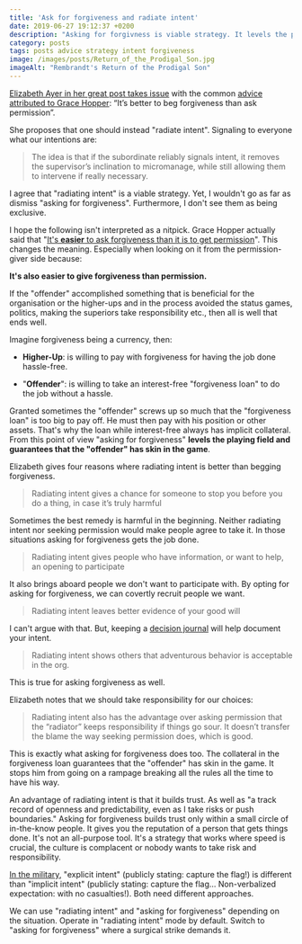 ```yaml
---
title: 'Ask for forgiveness and radiate intent'
date: 2019-06-27 19:12:37 +0200
description: "Asking for forgivness is viable strategy. It levels the playing field and guarantees that the 'offender' has skin in the game."
category: posts
tags: posts advice strategy intent forgiveness
image: /images/posts/Return_of_the_Prodigal_Son.jpg
imageAlt: "Rembrandt's Return of the Prodigal Son"
---
```


[Elizabeth Ayer in her great post takes issue](https://medium.com/@ElizAyer/dont-ask-forgiveness-radiate-intent-d36fd22393a3) with the common [advice attributed to Grace Hopper](https://quoteinvestigator.com/2018/06/19/forgive/): “It’s better to beg forgiveness than ask permission”.

She proposes that one should instead "radiate intent". Signaling to everyone what our intentions are:

> The idea is that if the subordinate reliably signals intent, it removes the supervisor’s inclination to micromanage, while still allowing them to intervene if really necessary.

I agree that "radiating intent" is a viable strategy. Yet, I wouldn't go as far as dismiss "asking for forgiveness". Furthermore, I don't see them as being exclusive.

I hope the following isn't interpreted as a nitpick. Grace Hopper actually said that "[It's **easier** to ask forgiveness than it is to get permission](https://en.wikiquote.org/wiki/Grace_Hopper)". This changes the meaning. Especially when looking on it from the permission-giver side because:

**It's also easier to give forgiveness than permission.**

If the "offender" accomplished something that is beneficial for the organisation or the higher-ups and in the process avoided the status games, politics, making the superiors take responsibility etc., then all is well that ends well.

Imagine forgiveness being a currency, then:

- **Higher-Up**: is willing to pay with forgiveness for having the job done hassle-free.

- "**Offender**": is willing to take an interest-free "forgiveness loan" to do the job without a hassle.

Granted sometimes the "offender" screws up so much that the "forgiveness loan" is too big to pay off. He must then pay with his position or other assets. That's why the loan while interest-free always has implicit collateral. From this point of view "asking for forgiveness" **levels the playing field and guarantees that the "offender" has skin in the game**.

Elizabeth gives four reasons where radiating intent is better than begging forgiveness.

> Radiating intent gives a chance for someone to stop you before you do a thing, in case it’s truly harmful

Sometimes the best remedy is harmful in the beginning. Neither radiating intent nor seeking permission would make people agree to take it. In those situations asking for forgiveness gets the job done.

> Radiating intent gives people who have information, or want to help, an opening to participate

It also brings aboard people we don't want to participate with. By opting for asking for forgiveness, we can covertly recruit people we want.

> Radiating intent leaves better evidence of your good will

I can't argue with that. But, keeping a [decision journal](https://fs.blog/2014/02/decision-journal/) will help document your intent.

> Radiating intent shows others that adventurous behavior is acceptable in the org.

This is true for asking forgiveness as well.

Elizabeth notes that we should take responsibility for our choices:

> Radiating intent also has the advantage over asking permission that the “radiator” keeps responsibility if things go sour. It doesn’t transfer the blame the way seeking permission does, which is good.

This is exactly what asking for forgiveness does too. The collateral in the forgiveness loan guarantees that the "offender" has skin in the game. It stops him from going on a rampage breaking all the rules all the time to have his way.

An advantage of radiating intent is that it builds trust. As well as "a track record of openness and predictability, even as I take risks or push boundaries." Asking for forgiveness builds trust only within a small circle of in-the-know people. It gives you the reputation of a person that gets things done. It's not an all-purpose tool. It's a strategy that works where speed is crucial, the culture is complacent or nobody wants to take risk and responsibility.

[In the military](<https://en.wikipedia.org/wiki/Intent_(military)#Explicit_and_implicit_intent>), "explicit intent" (publicly stating: capture the flag!) is different than "implicit intent" (publicly stating: capture the flag... Non-verbalized expectation: with no casualties!). Both need different approaches.

We can use "radiating intent" and "asking for forgiveness" depending on the situation. Operate in "radiating intent" mode by default. Switch to "asking for forgiveness" where a surgical strike demands it.

